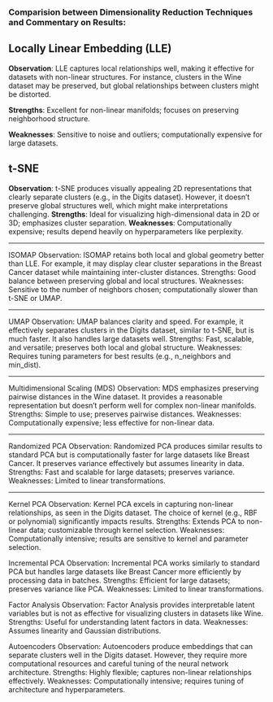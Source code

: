 ### Comparision between Dimensionality Reduction Techniques and Commentary on Results:

## Locally Linear Embedding (LLE) 

**Observation**: LLE captures local relationships well, making it effective for datasets with non-linear structures. For instance, clusters in the Wine dataset may be preserved, but global relationships between clusters might be distorted. 

**Strengths**: Excellent for non-linear manifolds; focuses on preserving neighborhood structure.

**Weaknesses**: Sensitive to noise and outliers; computationally expensive for large datasets.


## t-SNE 
**Observation**: t-SNE produces visually appealing 2D representations that clearly separate clusters (e.g., in the Digits dataset). However, it doesn’t preserve global structures well, which might make interpretations challenging. 
**Strengths**: Ideal for visualizing high-dimensional data in 2D or 3D; emphasizes cluster separation.
**Weaknesses**: Computationally expensive; results depend heavily on hyperparameters like perplexity.

---------------------------------------------------------------------------------------------------------------------------------------------

ISOMAP 
Observation: ISOMAP retains both local and global geometry better than LLE. For example, it may display clear cluster separations in the Breast Cancer dataset while maintaining inter-cluster distances. 
Strengths: Good balance between preserving global and local structures. 
Weaknesses: Sensitive to the number of neighbors chosen; computationally slower than t-SNE or UMAP.

---------------------------------------------------------------------------------------------------------------------------------------------

UMAP 
Observation: UMAP balances clarity and speed. For example, it effectively separates clusters in the Digits dataset, similar to t-SNE, but is much faster. It also handles large datasets well. 
Strengths: Fast, scalable, and versatile; preserves both local and global structure. 
Weaknesses: Requires tuning parameters for best results (e.g., n_neighbors and min_dist).

---------------------------------------------------------------------------------------------------------------------------------------------

Multidimensional Scaling (MDS) 
Observation: MDS emphasizes preserving pairwise distances in the Wine dataset. It provides a reasonable representation but doesn’t perform well for complex non-linear manifolds. 
Strengths: Simple to use; preserves pairwise distances. 
Weaknesses: Computationally expensive; less effective for non-linear data.

---------------------------------------------------------------------------------------------------------------------------------------------

Randomized PCA 
Observation: Randomized PCA produces similar results to standard PCA but is computationally faster for large datasets like Breast Cancer. It preserves variance effectively but assumes linearity in data. 
Strengths: Fast and scalable for large datasets; preserves variance. 
Weaknesses: Limited to linear transformations.

---------------------------------------------------------------------------------------------------------------------------------------------

Kernel PCA 
Observation: Kernel PCA excels in capturing non-linear relationships, as seen in the Digits dataset. The choice of kernel (e.g., RBF or polynomial) significantly impacts results. 
Strengths: Extends PCA to non-linear data; customizable through kernel selection. 
Weaknesses: Computationally intensive; results are sensitive to kernel and parameter selection.

Incremental PCA 
Observation: Incremental PCA works similarly to standard PCA but handles large datasets like Breast Cancer more efficiently by processing data in batches. 
Strengths: Efficient for large datasets; preserves variance like PCA. 
Weaknesses: Limited to linear transformations.

Factor Analysis 
Observation: Factor Analysis provides interpretable latent variables but is not as effective for visualizing clusters in datasets like Wine. 
Strengths: Useful for understanding latent factors in data. 
Weaknesses: Assumes linearity and Gaussian distributions.

Autoencoders 
Observation: Autoencoders produce embeddings that can separate clusters well in the Digits dataset. However, they require more computational resources and careful tuning of the neural network architecture. 
Strengths: Highly flexible; captures non-linear relationships effectively. 
Weaknesses: Computationally intensive; requires tuning of architecture and hyperparameters. 

